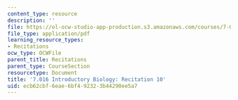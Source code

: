 ```yaml
---
content_type: resource
description: ''
file: https://ol-ocw-studio-app-production.s3.amazonaws.com/courses/7-016-introductory-biology-fall-2018/ecb62cbf6eae6bf492323b44290ee5a7_MIT7_016F18rec10.pdf
file_type: application/pdf
learning_resource_types:
- Recitations
ocw_type: OCWFile
parent_title: Recitations
parent_type: CourseSection
resourcetype: Document
title: '7.016 Introductory Biology: Recitation 10'
uid: ecb62cbf-6eae-6bf4-9232-3b44290ee5a7
---
```

